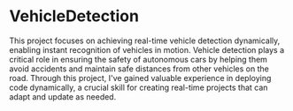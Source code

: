 # VehicleDetection




This project focuses on achieving real-time vehicle detection dynamically, enabling instant recognition of vehicles in motion. Vehicle detection plays a critical role in ensuring the safety of autonomous cars by helping them avoid accidents and maintain safe distances from other vehicles on the road. Through this project, I've gained valuable experience in deploying code dynamically, a crucial skill for creating real-time projects that can adapt and update as needed.
